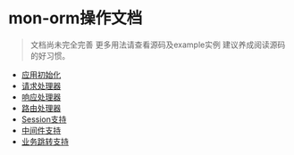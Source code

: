 # mon-orm操作文档

> 文档尚未完全完善
> 更多用法请查看源码及example实例
> 建议养成阅读源码的好习惯。


- [应用初始化](./App.md)
- [请求处理器](./Request.md)
- [响应处理器](./Response.md)
- [路由处理器](./Route.md)
- [Session支持](./Session.md)
- [中间件支持](./Middleware.md)
- [业务跳转支持](./Jump.md)
